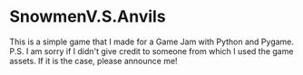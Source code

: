 # SnowmenV.S.Anvils
This is a simple game that I made for a Game Jam with Python and Pygame.
P.S. I am sorry if I didn't give credit to someone from which I used the game assets. If it is the case, please announce me!

